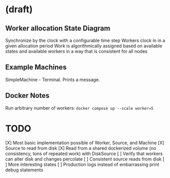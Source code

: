 # (draft)  

## Worker allocation State Diagram  
Synchronize by the clock with a configurable time step
Workers clock in in a given allocation period
Work is algorithmically assigned based on available states and available workers in a way that is consistent for all nodes


## Example Machines  
SimpleMachine - Terminal.  Prints a message.


## Docker Notes  
Run arbitrary number of workers: `docker compose up --scale worker=5`

# TODO
[X] Most basic implementation possible of Worker, Source, and Machine
[X] Source to read from disk
[X] Read from a shared dockerized volume (no consistency, tons of repeated work) with DiskSource
[ ] Verify that workers can alter disk and changes percolate 
[ ] Consistent source reads from disk
[ ] More interesting states
[ ] Production logs instead of embarrassing print debug statements
